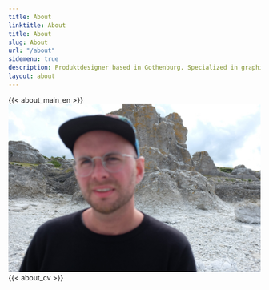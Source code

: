 ```yaml
---
title: About
linktitle: About
title: About
slug: About
url: "/about"
sidemenu: true
description: Produktdesigner based in Gothenburg. Specialized in graphic design with a focus on UI/UX.
layout: about
---
```


{{< about_main_en >}}![Torbjörn Hedberg](DSCF7894.JPG)
{{< about_cv >}}
